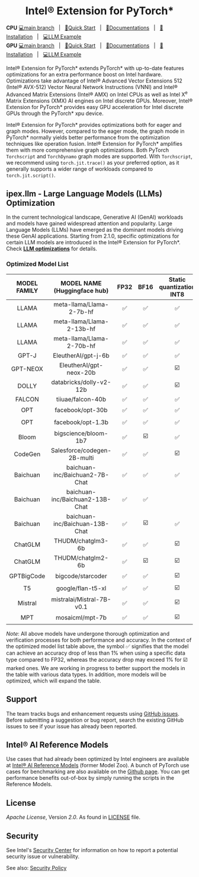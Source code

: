<div align="center">
  
Intel® Extension for PyTorch\*
==============================

</div>

**CPU** [💻main branch](https://github.com/intel/intel-extension-for-pytorch/tree/main)&nbsp;&nbsp;&nbsp;|&nbsp;&nbsp;&nbsp;[🌱Quick Start](https://intel.github.io/intel-extension-for-pytorch/cpu/latest/tutorials/getting_started.html)&nbsp;&nbsp;&nbsp;|&nbsp;&nbsp;&nbsp;[📖Documentations](https://intel.github.io/intel-extension-for-pytorch/cpu/latest/)&nbsp;&nbsp;&nbsp;|&nbsp;&nbsp;&nbsp;[🏃Installation](https://intel.github.io/intel-extension-for-pytorch/index.html#installation?platform=cpu&version=v2.2.0%2Bcpu)&nbsp;&nbsp;&nbsp;|&nbsp;&nbsp;&nbsp;[💻LLM Example](https://github.com/intel/intel-extension-for-pytorch/tree/main/examples/cpu/inference/python/llm) <br>
**GPU** [💻main branch](https://github.com/intel/intel-extension-for-pytorch/tree/xpu-main)&nbsp;&nbsp;&nbsp;|&nbsp;&nbsp;&nbsp;[🌱Quick Start](https://intel.github.io/intel-extension-for-pytorch/xpu/latest/tutorials/getting_started.html)&nbsp;&nbsp;&nbsp;|&nbsp;&nbsp;&nbsp;[📖Documentations](https://intel.github.io/intel-extension-for-pytorch/xpu/latest/)&nbsp;&nbsp;&nbsp;|&nbsp;&nbsp;&nbsp;[🏃Installation](https://intel.github.io/intel-extension-for-pytorch/index.html#installation?platform=gpu&version=v2.1.10%2Bxpu)&nbsp;&nbsp;&nbsp;|&nbsp;&nbsp;&nbsp;[💻LLM Example](https://github.com/intel/intel-extension-for-pytorch/tree/xpu-main/examples/gpu/inference/python/llm)<br>  


Intel® Extension for PyTorch\* extends PyTorch\* with up-to-date features optimizations for an extra performance boost on Intel hardware. Optimizations take advantage of Intel® Advanced Vector Extensions 512 (Intel® AVX-512) Vector Neural Network Instructions (VNNI) and Intel® Advanced Matrix Extensions (Intel® AMX) on Intel CPUs as well as Intel X<sup>e</sup> Matrix Extensions (XMX) AI engines on Intel discrete GPUs. Moreover, Intel® Extension for PyTorch\* provides easy GPU acceleration for Intel discrete GPUs through the PyTorch\* xpu device.

Intel® Extension for PyTorch\* provides optimizations both for eager and graph modes. However,  compared to the eager mode, the graph mode in PyTorch\* normally yields better performance from the optimization techniques like operation fusion. Intel® Extension for PyTorch\* amplifies them with more comprehensive graph optimizations. Both PyTorch `Torchscript` and `TorchDynamo` graph modes are supported. With `Torchscript`, we recommend using `torch.jit.trace()` as your preferred option, as it generally supports a wider range of workloads compared to `torch.jit.script()`.

## ipex.llm - Large Language Models (LLMs) Optimization

In the current technological landscape, Generative AI (GenAI) workloads and models have gained widespread attention and popularity. Large Language Models (LLMs) have emerged as the dominant models driving these GenAI applications. Starting from 2.1.0, specific optimizations for certain LLM models are introduced in the Intel® Extension for PyTorch\*. Check [**LLM optimizations**](./examples/cpu/inference/python/llm) for details.

### Optimized Model List

| MODEL FAMILY | MODEL NAME (Huggingface hub) | FP32 | BF16 | Static quantization INT8 | Weight only quantization INT8 | Weight only quantization INT4 |
|:---:|:---:|:---:|:---:|:---:|:---:|:---:|
|LLAMA| meta-llama/Llama-2-7b-hf | ✅ | ✅ | ✅ | ✅ | ☑️ | 
|LLAMA| meta-llama/Llama-2-13b-hf | ✅ | ✅ | ✅ | ✅ | ☑️ | 
|LLAMA| meta-llama/Llama-2-70b-hf | ✅ | ✅ | ✅ | ✅ | ☑️ | 
|GPT-J| EleutherAI/gpt-j-6b | ✅ | ✅ | ✅ | ✅ | ✅ | 
|GPT-NEOX| EleutherAI/gpt-neox-20b | ✅ | ✅ | ☑️ | ✅ | ☑️ | 
|DOLLY| databricks/dolly-v2-12b | ✅ | ✅ | ☑️ | ☑️ | ☑️ | 
|FALCON| tiiuae/falcon-40b | ✅ | ✅ | ✅ |  ✅ | ✅ | 
|OPT| facebook/opt-30b | ✅ | ✅ | ✅ |    | ☑️ | 
|OPT| facebook/opt-1.3b | ✅ | ✅ | ✅ |  ✅ | ☑️ | 
|Bloom| bigscience/bloom-1b7 | ✅ | ☑️ | ✅ |    | ☑️ |
|CodeGen| Salesforce/codegen-2B-multi | ✅ | ✅ | ☑️ |  ✅ | ✅ |
|Baichuan| baichuan-inc/Baichuan2-7B-Chat | ✅ | ✅ | ✅ | ✅  |    |
|Baichuan| baichuan-inc/Baichuan2-13B-Chat | ✅ | ✅ |    |  ✅ |    |
|Baichuan| baichuan-inc/Baichuan-13B-Chat | ✅ | ☑️ | ✅ |    |    |
|ChatGLM| THUDM/chatglm3-6b | ✅ | ✅ | ☑️ |  ✅ |    |
|ChatGLM| THUDM/chatglm2-6b | ✅ | ☑️ | ☑️ |  ☑️ |    |
|GPTBigCode| bigcode/starcoder | ✅ | ✅ | ☑️ |  ✅ | ☑️ |
|T5| google/flan-t5-xl | ✅ | ✅ | ☑️ |  ✅ |    |
|Mistral| mistralai/Mistral-7B-v0.1 | ✅ | ✅ | ☑️ |  ✅ | ☑️ |
|MPT| mosaicml/mpt-7b | ✅ | ✅ | ☑️ |  ✅ | ✅ |

*Note*: All above models have undergone thorough optimization and verification processes for both performance and accuracy. In the context of the optimized model list table above, the symbol ✅ signifies that the model can achieve an accuracy drop of less than 1% when using a specific data type compared to FP32, whereas the accuracy drop may exceed 1% for ☑️ marked ones. We are working in progress to better support the models in the table with various data types. In addition, more models will be optimized, which will expand the table.

## Support

The team tracks bugs and enhancement requests using [GitHub issues](https://github.com/intel/intel-extension-for-pytorch/issues/). Before submitting a suggestion or bug report, search the existing GitHub issues to see if your issue has already been reported.

## Intel® AI Reference Models

Use cases that had already been optimized by Intel engineers are available at [Intel® AI Reference Models](https://github.com/IntelAI/models/tree/pytorch-r2.2.0-models) (former Model Zoo). A bunch of PyTorch use cases for benchmarking are also available on the [Github page](https://github.com/IntelAI/models/tree/pytorch-r2.2.0-models/benchmarks#pytorch-use-cases). You can get performance benefits out-of-box by simply running the scripts in the Reference Models.

## License

_Apache License_, Version _2.0_. As found in [LICENSE](https://github.com/intel/intel-extension-for-pytorch/blob/main/LICENSE) file.

## Security

See Intel's [Security Center](https://www.intel.com/content/www/us/en/security-center/default.html)
for information on how to report a potential security issue or vulnerability.

See also: [Security Policy](SECURITY.md)

